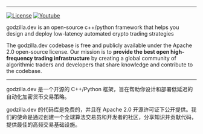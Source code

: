 
----
[![License](https://img.shields.io/badge/License-Apache%202.0-informational.svg)](https://github.com/godzilla-foundation/godzilla-community/blob/master/LICENSE)
[![Youtube](https://img.shields.io/youtube/channel/subscribers/UCxzzdEnDRbylLMWmaMjywOA)](https://www.youtube.com/@godzilla-dev)

godzilla.dev is an open-source c++/python framework that helps you design and deploy low-latency automated crypto trading strategies

The godzilla.dev codebase is free and publicly available under the Apache 2.0 open-source license. Our mission is to **provide the best open high-frequency trading infrastructure** by creating a global community of algorithmic traders and developers that share knowledge and contribute to the codebase.

----

godzilla.dev 是一个开源的 C++/Python 框架，旨在帮助你设计和部署低延迟的自动化加密货币交易策略。

godzilla.dev 的代码库是免费的，并且在 Apache 2.0 开源许可证下公开提供。我们的使命是通过创建一个全球算法交易员和开发者的社区，分享知识并贡献代码，提供最佳的高频交易基础设施。